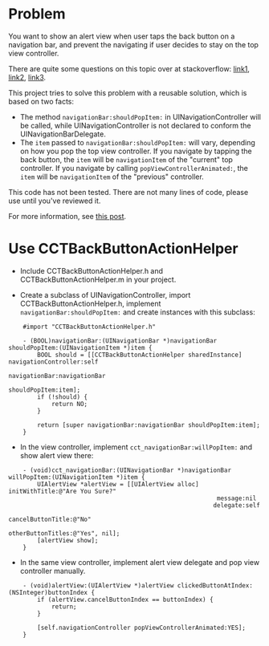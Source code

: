 Problem
====

You want to show an alert view when user taps the back button on a navigation bar, and prevent the navigating if user decides to stay on the top view controller.

There are quite some questions on this topic over at stackoverflow: [link1](http://stackoverflow.com/questions/1214965/setting-action-for-back-button-in-navigation-controller), [link2](http://stackoverflow.com/questions/5217992/back-button-callback-in-navigationcontroller-in-ios), [link3](http://stackoverflow.com/questions/1214965/setting-action-for-back-button-in-navigation-controller).

This project tries to solve this problem with a reusable solution, which is based on two facts:

- The method `navigationBar:shouldPopItem:` in UINavigationController will be called, while UINavigationController is not declared to conform the UINavigationBarDelegate.
- The `item` passed to `navigationBar:shouldPopItem:` will vary, depending on how you pop the top view controller. If you navigate by tapping the back button, the `item` will be `navigationItem` of the "current" top controller. If you navigate by calling `popViewControllerAnimated:`, the `item` will be `navigationItem` of the "previous" controller.

This code has not been tested. There are not many lines of code, please use until you've reviewed it.

For more information, see [this post](http://articles.cocoahope.com/blog/2013/05/13/catch-navigationbar-back-button-action/).

Use CCTBackButtonActionHelper
====

- Include CCTBackButtonActionHelper.h and CCTBackButtonActionHelper.m in your project.

- Create a subclass of UINavigationController, import CCTBackButtonActionHelper.h, implement `navigationBar:shouldPopItem:` and create instances with this subclass:

```
    #import "CCTBackButtonActionHelper.h"

    - (BOOL)navigationBar:(UINavigationBar *)navigationBar shouldPopItem:(UINavigationItem *)item {
        BOOL should = [[CCTBackButtonActionHelper sharedInstance] navigationController:self
                                                                   navigationBar:navigationBar
                                                                   shouldPopItem:item];
        if (!should) {
            return NO;
        }

        return [super navigationBar:navigationBar shouldPopItem:item];
    }
```

- In the view controller, implement `cct_navigationBar:willPopItem:` and show alert view there:

```
    - (void)cct_navigationBar:(UINavigationBar *)navigationBar willPopItem:(UINavigationItem *)item {
        UIAlertView *alertView = [[UIAlertView alloc] initWithTitle:@"Are You Sure?"
                                                          message:nil
                                                         delegate:self
                                                cancelButtonTitle:@"No"
                                                otherButtonTitles:@"Yes", nil];
        [alertView show];
    }
```

- In the same view controller, implement alert view delegate and pop view controller manually.

```
    - (void)alertView:(UIAlertView *)alertView clickedButtonAtIndex:(NSInteger)buttonIndex {
        if (alertView.cancelButtonIndex == buttonIndex) {
            return;
        }

        [self.navigationController popViewControllerAnimated:YES];
    }
```
